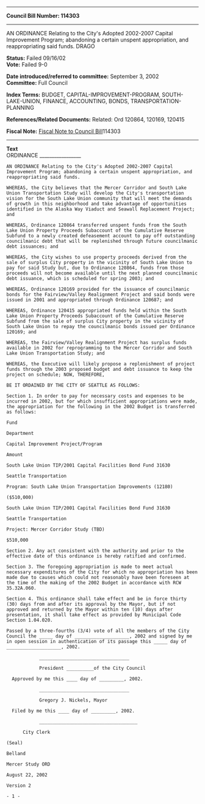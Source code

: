 * * * * *  
  
**Council Bill Number: [](#h0)[](#h2)114303**  
  
* * * * *  
  
AN ORDINANCE Relating to the City's Adopted 2002-2007 Capital Improvement Program; abandoning a certain unspent appropriation, and reappropriating said funds. DRAGO  
  
**Status:** Failed 09/16/02   
**Vote:** Failed 9-0   
  
**Date introduced/referred to committee:** September 3, 2002   
**Committee:** Full Council   
  
**Index Terms:** BUDGET, CAPITAL-IMPROVEMENT-PROGRAM, SOUTH-LAKE-UNION, FINANCE, ACCOUNTING, BONDS, TRANSPORTATION-PLANNING  
  
**References/Related Documents:** Related: Ord 120864, 120169, 120415  
  
**Fiscal Note:** [Fiscal Note to Council Bill](http://clerk.seattle.gov/~public/fnote/114303.htm)[](#h1)[](#h3)114303  
  
* * * * *  
  
**Text**  
    ORDINANCE _________________  
  
    AN ORDINANCE Relating to the City's Adopted 2002-2007 Capital  
    Improvement Program; abandoning a certain unspent appropriation, and  
    reappropriating said funds.  
  
    WHEREAS, the City believes that the Mercer Corridor and South Lake  
    Union Transportation Study will develop the City's transportation  
    vision for the South Lake Union community that will meet the demands  
    of growth in this neighborhood and take advantage of opportunities  
    identified in the Alaska Way Viaduct and Seawall Replacement Project;  
    and  
  
    WHEREAS, Ordinance 120864 transferred unspent funds from the South  
    Lake Union Property Proceeds Subaccount of the Cumulative Reserve  
    Subfund to a newly created defeasement account to pay off outstanding  
    councilmanic debt that will be replenished through future councilmanic  
    debt issuances; and  
  
    WHEREAS, the City wishes to use property proceeds derived from the  
    sale of surplus City property in the vicinity of South Lake Union to  
    pay for said Study but, due to Ordinance 120864, funds from those  
    proceeds will not become available until the next planned councilmanic  
    debt issuance, which is scheduled for spring 2003; and  
  
    WHEREAS, Ordinance 120169 provided for the issuance of councilmanic  
    bonds for the Fairview/Valley Realignment Project and said bonds were  
    issued in 2001 and appropriated through Ordinance 120687; and  
  
    WHEREAS, Ordinance 120415 appropriated funds held within the South  
    Lake Union Property Proceeds Subaccount of the Cumulative Reserve  
    Subfund from the sale of surplus City property in the vicinity of  
    South Lake Union to repay the councilmanic bonds issued per Ordinance  
    120169; and  
  
    WHEREAS, the Fairview/Valley Realignment Project has surplus funds  
    available in 2002 for reprogramming to the Mercer Corridor and South  
    Lake Union Transportation Study; and  
  
    WHEREAS, the Executive will likely propose a replenishment of project  
    funds through the 2003 proposed budget and debt issuance to keep the  
    project on schedule; NOW, THEREFORE,  
  
    BE IT ORDAINED BY THE CITY OF SEATTLE AS FOLLOWS:  
  
    Section 1. In order to pay for necessary costs and expenses to be  
    incurred in 2002, but for which insufficient appropriations were made,  
    the appropriation for the following in the 2002 Budget is transferred  
    as follows:  
  
    Fund  
  
    Department  
  
    Capital Improvement Project/Program  
  
    Amount  
  
    South Lake Union TIP/2001 Capital Facilities Bond Fund 31630  
  
    Seattle Transportation  
  
    Program: South Lake Union Transportation Improvements (12180)  
  
    ($510,000)  
  
    South Lake Union TIP/2001 Capital Facilities Bond Fund 31630  
  
    Seattle Transportation  
  
    Project: Mercer Corridor Study (TBD)  
  
    $510,000  
  
    Section 2. Any act consistent with the authority and prior to the  
    effective date of this ordinance is hereby ratified and confirmed.  
  
    Section 3. The foregoing appropriation is made to meet actual  
    necessary expenditures of the City for which no appropriation has been  
    made due to causes which could not reasonably have been foreseen at  
    the time of the making of the 2002 Budget in accordance with RCW  
    35.32A.060.  
  
    Section 4. This ordinance shall take effect and be in force thirty  
    (30) days from and after its approval by the Mayor, but if not  
    approved and returned by the Mayor within ten (10) days after  
    presentation, it shall take effect as provided by Municipal Code  
    Section 1.04.020.  
  
    Passed by a three-fourths (3/4) vote of all the members of the City  
    Council the _____ day of ____________________, 2002 and signed by me  
    in open session in authentication of its passage this _____ day of  
    ____________________, 2002.  
  
                _________________________________  
  
                President __________of the City Council  
  
      Approved by me this ____ day of _________, 2002.  
  
                _________________________________  
  
                Gregory J. Nickels, Mayor  
  
      Filed by me this ____ day of _________, 2002.  
  
                ____________________________________  
  
          City Clerk  
  
    (Seal)  
  
    Belland  
  
    Mercer Study ORD  
  
    August 22, 2002  
  
    Version 2  
  
    - 1 -  

